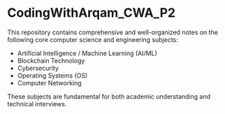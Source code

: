 # CodingWithArqam_CWA_P2
This repository contains comprehensive and well-organized notes on the following core computer science and engineering subjects:

 - Artificial Intelligence / Machine Learning (AI/ML)
 - Blockchain Technology
 - Cybersecurity
 - Operating Systems (OS)
 - Computer Networking

These subjects are fundamental for both academic understanding and technical interviews.
